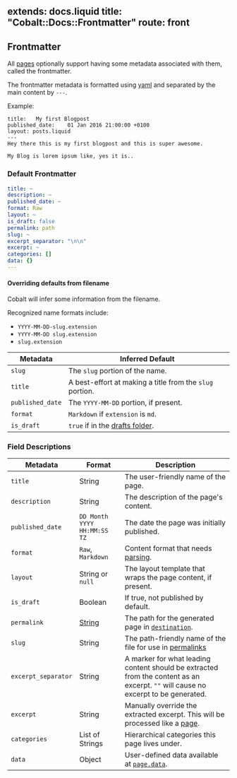 extends: docs.liquid
title: "Cobalt::Docs::Frontmatter"
route: front
---
## Frontmatter

All [pages](/docs/pages.html) optionally support having some metadata
associated with them, called the frontmatter.

The frontmatter metadata is formatted using [yaml](http://yaml.org/) and
separated by the main content by `---`.

Example:

```
title:   My first Blogpost
published_date:    01 Jan 2016 21:00:00 +0100
layout: posts.liquid
---
Hey there this is my first blogpost and this is super awesome.

My Blog is lorem ipsum like, yes it is..
```

### Default Frontmatter

```yaml
title: ~
description: ~
published_date: ~
format: Raw
layout: ~
is_draft: false
permalink: path
slug: ~
excerpt_separator: "\n\n"
excerpt: ~
categories: []
data: {}
---
```

#### Overriding defaults from filename

Cobalt will infer some information from the filename.

Recognized name formats include:
- `YYYY-MM-DD-slug.extension`
- `YYYY-MM-DD slug.extension`
- `slug.extension`

Metadata         | Inferred Default
-----------------|-----------------
`slug`           | The `slug` portion of the name.
`title`          | A best-effort at making a title from the `slug` portion.
`published_date` | The `YYYY-MM-DD` portion, if present.
`format`         | `Markdown` if `extension` is `md`.
`is_draft`       | `true` if in the [drafts folder](/docs/directory.html).

### Field Descriptions

Metadata            | Format           | Description
--------------------|------------------|-------------
`title`             | String           | The user-friendly name of the page.
`description`       | String           | The description of the page's content.
`published_date`    | `DD Month YYYY HH:MM:SS TZ` | The date the page was initially published.
`format`            | `Raw`, `Markdown`        | Content format that needs [parsing](/docs/pages.html).
`layout`            | String or `null` | The layout template that wraps the page content, if present.
`is_draft`          | Boolean          | If true, not published by default.
`permalink`         | [String](/docs/permalink.html) | The path for the generated page in [`destination`](/docs/directory.html).
`slug`              | String           | The path-friendly name of the file for use in [permalinks](/docs/permalink.html)
`excerpt_separator` | String           | A marker for what leading content should be extracted from the content as an excerpt.  `""` will cause no excerpt to be generated.
`excerpt`           | String           | Manually override the extracted excerpt.  This will be processed like a [page](/docs/pages.html).
`categories`        | List of Strings  | Hierarchical categories this page lives under.
`data`              | Object           | User-defined data available at [`page.data`](/docs/variables.html).
